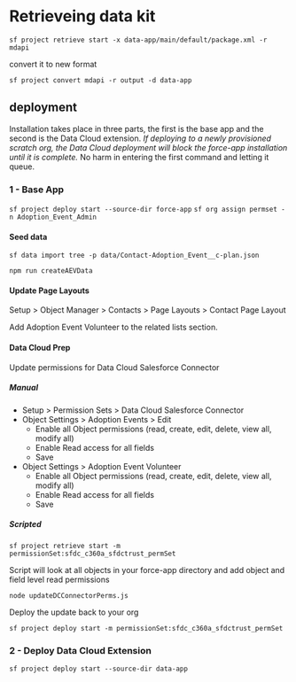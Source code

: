 
# Retrieveing data kit

`sf project retrieve start -x data-app/main/default/package.xml -r mdapi`

convert it to new format

`sf project convert mdapi -r output -d data-app`


## deployment

Installation takes place in three parts, the first is the base app and the second is the Data Cloud extension. _If deploying to a newly provisioned scratch org, the Data Cloud deployment will block the force-app installation until it is complete._ No harm in entering the first command and letting it queue.

### 1 - Base App

`sf project deploy start --source-dir force-app`
`sf org assign permset -n Adoption_Event_Admin`

#### Seed data

`sf data import tree -p data/Contact-Adoption_Event__c-plan.json`

`npm run createAEVData`

#### Update Page Layouts

Setup > Object Manager > Contacts > Page Layouts > Contact Page Layout

Add Adoption Event Volunteer to the related lists section.

#### Data Cloud Prep

Update permissions for Data Cloud Salesforce Connector

##### Manual

- Setup > Permission Sets > Data Cloud Salesforce Connector
- Object Settings > Adoption Events > Edit
  - Enable all Object permissions (read, create, edit, delete, view all, modify all)
  - Enable Read access for all fields
  - Save
- Object Settings > Adoption Event Volunteer
  - Enable all Object permissions (read, create, edit, delete, view all, modify all)
  - Enable Read access for all fields
  - Save

##### Scripted

`sf project retrieve start -m permissionSet:sfdc_c360a_sfdctrust_permSet`

Script will look at all objects in your force-app directory and add object and field level read permissions

`node updateDCConnectorPerms.js`

Deploy the update back to your org

`sf project deploy start -m permissionSet:sfdc_c360a_sfdctrust_permSet`

### 2 - Deploy Data Cloud Extension

`sf project deploy start --source-dir data-app`